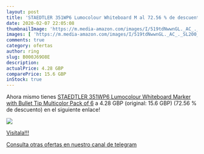 ```yaml
---
layout: post
title: 'STAEDTLER 351WP6 Lumocolour Whiteboard M al 72.56 % de descuento'
date: 2020-02-07 22:05:08
thumbnailImage: 'https://m.media-amazon.com/images/I/519tdNwwnGL._AC_._SL200_.jpg'
images: [ 'https://m.media-amazon.com/images/I/519tdNwwnGL._AC_._SL200_.jpg' ]
comments: true
category: ofertas
author: ring
slug: B000J69O8E
description:
actualPrice: 4.28 GBP
comparePrice: 15.6 GBP
inStock: true
---
```


Ahora mismo tienes [STAEDTLER 351WP6 Lumocolour Whiteboard Marker with Bullet Tip  Multicolor   Pack of 6](https://www.amazon.com/dp/B000J69O8E/?tag=redken08-20) a 4.28 GBP (original: 15.6 GBP) (72.56 %  de descuento) en el siguiente enlace!

[![](https://m.media-amazon.com/images/I/519tdNwwnGL._AC_._SL200_.jpg)](https://www.amazon.com/dp/B000J69O8E/?tag=redken08-20)

[Visítala!!!](https://www.amazon.com/dp/B000J69O8E/?tag=redken08-20)

[Consulta otras ofertas en nuestro canal de telegram](https://t.me/s/ofertas25)
